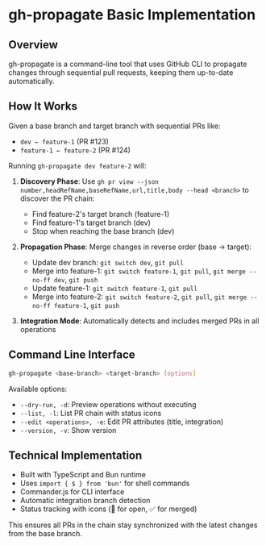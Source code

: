 # gh-propagate Basic Implementation

## Overview

gh-propagate is a command-line tool that uses GitHub CLI to propagate changes through sequential pull requests, keeping them up-to-date automatically.

## How It Works

Given a base branch and target branch with sequential PRs like:
- `dev ← feature-1` (PR #123)
- `feature-1 ← feature-2` (PR #124)

Running `gh-propagate dev feature-2` will:

1. **Discovery Phase**: Use `gh pr view --json number,headRefName,baseRefName,url,title,body --head <branch>` to discover the PR chain:
   - Find feature-2's target branch (feature-1)
   - Find feature-1's target branch (dev)
   - Stop when reaching the base branch (dev)

2. **Propagation Phase**: Merge changes in reverse order (base → target):
   - Update dev branch: `git switch dev`, `git pull`
   - Merge into feature-1: `git switch feature-1`, `git pull`, `git merge --no-ff dev`, `git push`
   - Update feature-1: `git switch feature-1`, `git pull`
   - Merge into feature-2: `git switch feature-2`, `git pull`, `git merge --no-ff feature-1`, `git push`

3. **Integration Mode**: Automatically detects and includes merged PRs in all operations

## Command Line Interface

```bash
gh-propagate <base-branch> <target-branch> [options]
```

Available options:
- `--dry-run, -d`: Preview operations without executing
- `--list, -l`: List PR chain with status icons
- `--edit <operations>, -e`: Edit PR attributes (title, integration)
- `--version, -v`: Show version

## Technical Implementation

- Built with TypeScript and Bun runtime
- Uses `import { $ } from 'bun'` for shell commands
- Commander.js for CLI interface
- Automatic integration branch detection
- Status tracking with icons (🔄 for open, ✅ for merged)

This ensures all PRs in the chain stay synchronized with the latest changes from the base branch.
